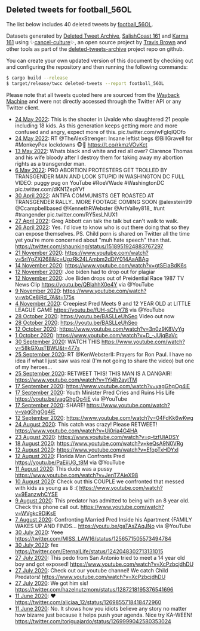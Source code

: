 ## Deleted tweets for football_56OL

The list below includes 40 deleted tweets by [football_56OL](https://twitter.com/football_56OL).

Datasets generated by [Deleted Tweet Archive](https://twitter.com/deletedtweet161), 
[SalishCoast 161](https://twitter.com/SalishCoastA) and [Karma 161](https://twitter.com/KarmaOneSixOne) using ✨[cancel-culture](https://github.com/travisbrown/cancel-culture)✨, an open source project by 
[Travis Brown](https://twitter.com/travisbrown) and other tools as part of the [deleted-tweets-archive](https://github.com/salcoast/deleted-tweets-archive/) project repo on github.

You can create your own updated version of this document by checking out and configuring the
repository and then running the following commands:

```bash
$ cargo build --release
$ target/release/twcc deleted-tweets --report football_56OL
```

Please note that all tweets quoted here are sourced from the
[Wayback Machine](https://web.archive.org) and were not directly accessed through the Twitter API or
any Twitter client.

* [24 May 2022](https://web.archive.org/web/20220524235102/https://twitter.com/football_56OL/status/1529248550399492096): This is the shooter in Uvalde who slaughtered 21 people including 18 kids.  As this generation keeps getting more and more confused and angry, expect more of this. pic.twitter.com/wFgIqlQOfo
* [24 May 2022](https://web.archive.org/web/20220524160220/https://twitter.com/football_56OL/status/1529130688477380608): RT @TheAlexStrenger: Insane leftist begs @BillGravell for #MonkeyPox lockdowns 🐵💉 https://t.co/rkmzVOvKct
* [13 May 2022](https://web.archive.org/web/20220513145940/https://twitter.com/football_56OL/status/1525128549916725249): Whats black and white and red all over? Clarence Thomas and his wife bloody after I destroy them for taking away my abortion rights as a transgender man.
* [ 6 May 2022](https://web.archive.org/web/20220506144746/https://twitter.com/football_56OL/status/1522588747992338432): PRO ABORTION PROTESTERS GET TROLLED BY TRANSGENDER MAN AND LOOK STUPID IN WASHINGTON DC  FULL VIDEO: puggy pug on YouTube  #RoeVWade   #WashingtonDC  pic.twitter.com/dKN1ZepYVf
* [30 April 2022](https://web.archive.org/web/20220430183628/https://twitter.com/football_56OL/status/1520471995682598912): ANTIFA COMMUNISTS GET ROASTED AT TRANSGENDER RALLY.. MORE FOOTAGE COMING SOON  @alexstein99   @Ccampbellbased   @KennethRWebster   @ArtValley818_      #unt   #trangender  pic.twitter.com/RY5xsLNUX1
* [27 April 2022](https://web.archive.org/web/20220427181302/https://twitter.com/football_56OL/status/1519379061008650241): Greg Abbott can talk the talk but can't walk to walk.
* [26 April 2022](https://web.archive.org/web/20220426173714/https://twitter.com/football_56OL/status/1519007459846893569): Yes. I'd love to know who is out there doing that so they can expose themselves. PS. Child porn is shared on Twitter all the time yet you're more concerned about "muh hate speech" than that. https://twitter.com/shaunking/status/1518951924883767297
* [21 November 2020](https://web.archive.org/web/20201121193141/https://twitter.com/football_56OL/status/1330232357098565633): https://www.youtube.com/watch?v=5riYgZXj268&lc=UgzRk24LAmbm2dDjY014AaABAg
* [14 November 2020](https://web.archive.org/web/20201114170923/https://twitter.com/football_56OL/status/1327659671642107909): https://www.youtube.com/watch?v=gtSElaBdK6s
* [12 November 2020](https://web.archive.org/web/20201112083028/https://twitter.com/football_56OL/status/1326804462464274439): Joe biden had to drop out for plagiar
* [12 November 2020](https://web.archive.org/web/20201112083054/https://twitter.com/football_56OL/status/1326804368461586433): Joe Biden drops out of Preidential Race 1987 TV News Clip  https://youtu.be/QBlahhX0e4Y  via  @YouTube
* [ 9 November 2020](https://web.archive.org/web/20201109162103/https://twitter.com/football_56OL/status/1325832002663292928): https://www.youtube.com/watch?v=wbCe8iRd_7A&t=175s
* [ 4 November 2020](https://web.archive.org/web/20201104190329/https://twitter.com/football_56OL/status/1324064596429340673): Creepiest Pred Meets 9 and 12 YEAR OLD at LITTLE LEAGUE GAME  https://youtu.be/fUH-sCfvY78  via  @YouTube
* [28 October 2020](https://web.archive.org/web/20201028155347/https://twitter.com/football_56OL/status/1321479594772439044): https://youtu.be/BASLLeUhSeo  Video out now
* [28 October 2020](https://web.archive.org/web/20201028155342/https://twitter.com/football_56OL/status/1321479517601517570): https://youtu.be/BASLLeUhSeo
* [12 October 2020](https://web.archive.org/web/20201012160855/https://twitter.com/football_56OL/status/1315685349126008832): https://www.youtube.com/watch?v=3n0z9K8VyYg
* [ 1 October 2020](https://web.archive.org/web/20201002003941/https://twitter.com/football_56OL/status/1311707772451512328): https://www.youtube.com/watch?v=D_-JUjqBaVc
* [30 September 2020](https://web.archive.org/web/20201001045357/https://twitter.com/football_56OL/status/1311424755896119300): WATCH THIS https://www.youtube.com/watch?v=58kGXusTBWU&t=477s
* [25 September 2020](https://web.archive.org/web/20200925175520/https://twitter.com/football_56OL/status/1309552079300689922): RT @KenWebsterII: Prayers for Ron Paul.  I have no idea if what I just saw was real (I'm not going to share the video) but one of my heroes…
* [25 September 2020](https://web.archive.org/web/20200925203342/https://twitter.com/football_56OL/status/1309552036464164866): RETWEET THIS! THIS MAN IS A DANGAIR! https://www.youtube.com/watch?v=1Yj4h2aytTM
* [17 September 2020](https://web.archive.org/web/20200917230432/https://twitter.com/football_56OL/status/1306730503400304640): https://www.youtube.com/watch?v=yagGhgOg4iE
* [17 September 2020](https://web.archive.org/web/20200917173934/https://twitter.com/football_56OL/status/1306634476760559617): Youth Minister Pred Cries and Ruins His Life  https://youtu.be/yagGhgOg4iE  via  @YouTube
* [17 September 2020](https://web.archive.org/web/20200917165150/https://twitter.com/football_56OL/status/1306634424105172993): SHARE! https://www.youtube.com/watch?v=yagGhgOg4iE
* [12 September 2020](https://web.archive.org/web/20200912023542/https://twitter.com/football_56OL/status/1304607529264185345): https://www.youtube.com/watch?v=04FdKk6wKwg
* [24 August 2020](https://web.archive.org/web/20200824170942/https://twitter.com/football_56OL/status/1297943979577810944): This catch was crazy! Please RETWEET! https://www.youtube.com/watch?v=Ui0ria4G4HA
* [23 August 2020](https://web.archive.org/web/20200823070915/https://twitter.com/football_56OL/status/1297430555097812993): https://www.youtube.com/watch?v=q-tzfUIADSY
* [18 August 2020](https://web.archive.org/web/20200818081704/https://twitter.com/football_56OL/status/1295635569406554112): https://www.youtube.com/watch?v=keQsA9N0VRg
* [12 August 2020](https://web.archive.org/web/20200812162907/https://twitter.com/football_56OL/status/1293583822970388482): https://www.youtube.com/watch?v=EfopTxHDYxI
* [12 August 2020](https://web.archive.org/web/20200812143408/https://twitter.com/football_56OL/status/1293554953869570048): Florida Man Confronts Pred  https://youtu.be/PaEiiUG_t8M  via  @YouTube
* [11 August 2020](https://web.archive.org/web/20200811205421/https://twitter.com/football_56OL/status/1293289571233472513): This dude was a pussy https://www.youtube.com/watch?v=JenTZAieX98
* [10 August 2020](https://web.archive.org/web/20200810170932/https://twitter.com/football_56OL/status/1292864796015104002): Check out this COUPLE we confronted that messed with kids as young as 8 :( https://www.youtube.com/watch?v=9EanzwhCYSE
* [ 9 August 2020](https://web.archive.org/web/20200809175157/https://twitter.com/football_56OL/status/1292518766929162243): This predator has admitted to being with an 8 year old. Check this phone call out. https://www.youtube.com/watch?v=WVgkc9DiKsE
* [ 7 August 2020](https://web.archive.org/web/20200807170538/https://twitter.com/football_56OL/status/1291782351417225218): Confronting Married Pred Inside his Apartment {FAMILY WAKES UP AND FINDS...  https://youtu.be/gaTAsZAqJNo  via  @YouTube
* [30 July 2020](https://web.archive.org/web/20200730211314/https://twitter.com/football_56OL/status/1288945628081524738): Yeee https://twitter.com/MISS_LAW16/status/1256571505573494784
* [30 July 2020](https://web.archive.org/web/20200730004245/https://twitter.com/football_56OL/status/1288636003419291653): fex https://twitter.com/EternaILife/status/1242048302713131015
* [27 July 2020](https://web.archive.org/web/20200727205703/https://twitter.com/football_56OL/status/1287854393434558464): This pedo from San Antonio tried to meet a 14 year old boy and got exposed! https://www.youtube.com/watch?v=XcPzbcjdhDU
* [27 July 2020](https://web.archive.org/web/20200727205626/https://twitter.com/football_56OL/status/1287854208876793863): Check out our youtube channel! We catch Child Predators! https://www.youtube.com/watch?v=XcPzbcjdhDU
* [27 July 2020](https://web.archive.org/web/20200727085744/https://twitter.com/football_56OL/status/1287673436920320001): We got him sis! https://twitter.com/hazelnutzmom/status/1287218195376541696
* [11 June 2020](https://web.archive.org/web/20200611162108/https://twitter.com/football_56OL/status/1271096610496425984): ❤️ https://twitter.com/aliciaa_12/status/1269855718418472960
* [11 June 2020](https://web.archive.org/web/20200611173956/https://twitter.com/football_56OL/status/1271095521961283585): No. It shows how you idiots believe any story no matter how bizarre just because it helps push your agenda. Nice try KA-WEEN! https://twitter.com/toriguajardo/status/1269999042580353024

